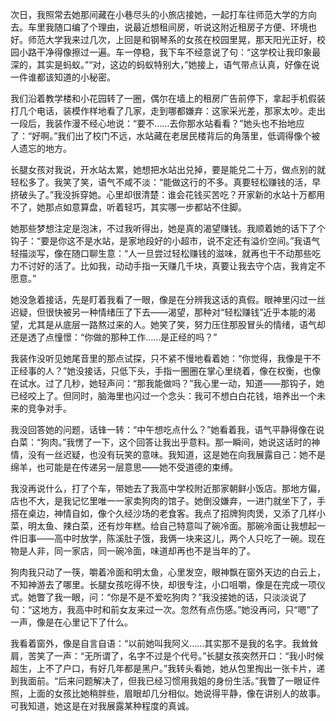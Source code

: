 次日，我照常去她那间藏在小巷尽头的小旅店接她，一起打车往师范大学的方向去。车里我随口编了个理由，说最近想租间房，听说这附近租房子方便、环境也好。师范大学我来过几次，上回是和钢琴系的女孩在校园里晃，那天阳光正好，校园小路干净得像擦过一遍。车一停稳，我下车不经意说了句：“这学校让我印象最深的，其实是蚂蚁。”“对，这边的蚂蚁特别大，”她接上，语气带点认真，好像在说一件谁都该知道的小秘密。

我们沿着教学楼和小花园转了一圈，偶尔在墙上的租房广告前停下，拿起手机假装打几个电话，装模作样地看了几家，走到哪都嫌弃：这家采光差，那家太吵。走出一段后，我装作漫不经心地说：“要不……去你那水站看看？”她头也不抬地应了：“好啊。”我们出了校门不远，水站藏在老居民楼背后的角落里，低调得像个被人遗忘的地方。

长腿女孩对我说，开水站太累，她想把水站出兑掉，要是能兑二十万，做点别的就轻松多了。我笑了笑，语气不咸不淡：“能做这行的不多。真要轻松赚钱的活，早挤破头了。”我没拆穿她。心里却很清楚：谁会花钱买苦吃？开家新的水站十万都用不了，她那点如意算盘，听着轻巧，其实哪一步都站不住脚。

她那些梦想注定是泡沫，不过我听得出，她是真的渴望赚钱。我顺着她的话下了个钩子：“要是你这不是水站，是家地段好的小超市，说不定还有溢价空间。”我语气轻描淡写，像在随口聊生意：“人一旦尝过轻松赚钱的滋味，就再也干不动那些吃力不讨好的活了。比如我，动动手指一天赚几千块，真要让我去守个店，我肯定不愿意。”

她没急着接话，先是盯着我看了一眼，像是在分辨我这话的真假。眼神里闪过一丝迟疑，但很快被另一种情绪压了下去——渴望，那种对“轻松赚钱”近乎本能的渴望，尤其是从底层一路熬过来的人。她笑了笑，努力压住那股冒头的情绪，语气却还是透了点憧憬：“你做的那种工作……是正经的吗？”

我装作没听见她尾音里的那点试探，只不紧不慢地看着她：“你觉得，我像是干不正经事的人？”她没接话，只低下头，手指一圈圈在掌心里绕着，像在权衡，也像在试水。过了几秒，她轻声问：“那我能做吗？”我心里一动，知道——那钩子，她已经咬上了。但同时，脑海里也闪过一个念头：我可不想白白花钱，培养出一个未来的竞争对手。

我没回答她的问题，话锋一转：“中午想吃点什么？”她看着我，语气平静得像在说白菜：“狗肉。”我愣了一下，这个回答让我出乎意料。那一瞬间，她说这话时的神情，没有一丝迟疑，也没有玩笑的意味。我知道，这是她在向我展露自己：她不是绵羊，也可能是在传递另一层意思——她不受道德的束缚。

我没再说什么，打了个车，带她去了我高中学校附近那家朝鲜小饭店。那地方偏，店也不大，是我记忆里唯一一家卖狗肉的馆子。她倒没嫌弃，一进门就坐下了，手搭在桌边，神情自如，像个久经沙场的老食客。我点了招牌狗肉煲，又添了几样小菜，明太鱼、辣白菜，还有炒年糕。给自己特意叫了碗冷面。那碗冷面让我想起一件旧事——高中时放学，陈溪肚子饿，我俩一块来这儿，两个人只吃了一碗。现在物是人非，同一家店，同一碗冷面，味道却再也不是当年的了。

狗肉我只动了一筷，嚼着冷面和明太鱼，心里发空，眼神飘在窗外天边的白云上，不知神游去了哪里。长腿女孩吃得不快，却很专注，小口咀嚼，像是在完成一项仪式。她瞥了我一眼，问：“你是不是不爱吃狗肉？”我没接她的话，只淡淡说了句：“这地方，我高中时和前女友来过一次。忽然有点伤感。”她没再问，只“嗯”了一声，像是在心里记下了什么。

我看着窗外，像是自言自语：“以前她叫我阿义……其实那不是我的名字。我耸耸肩，苦笑了一声：“无所谓了，名字不过是个代号。”长腿女孩突然开口：“我小时候超生，上不了户口，有好几年都是黑户。”我转头看她，她从包里掏出一张卡片，递到我面前。“后来问题解决了，但我已经习惯用我姐的身份生活。”我瞥了一眼证件照，上面的女孩比她稍胖些，眉眼却几分相似。她说得平静，像在讲别人的故事。可我知道，她这是在对我展露某种程度的真诚。








